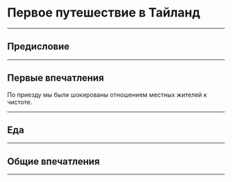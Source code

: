 # Первое путешествие в Тайланд

___


## Предисловие

___

## Первые впечатления
По приезду мы были шокированы отношением местных жителей к чистоте.
___

## Еда

___

## Общие впечатления

___
